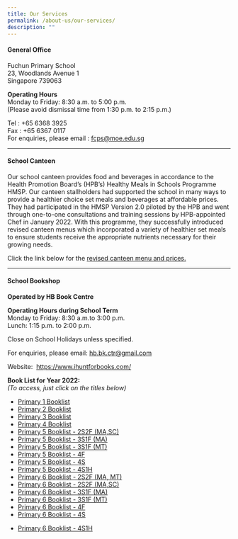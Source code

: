 ```yaml
---
title: Our Services
permalink: /about-us/our-services/
description: ""
---
```

<h4><strong>General Office</strong></h4>
<p dir="ltr">Fuchun Primary School<br />23, Woodlands Avenue 1<br />Singapore 739063</p>
<p dir="ltr"><strong>Operating Hours<br /></strong>Monday to Friday: 8:30 a.m. to 5:00 p.m.<br />(Please avoid dismissal time from 1:30 p.m. to 2:15 p.m.)</p>
<p dir="ltr">Tel : +65 6368 3925<br />Fax : +65 6367 0117<br />For enquiries, please email : <a href="mailto:fcps@moe.edu.sg">fcps@moe.edu.sg</a></p>
<hr />
<h4><strong>School Canteen</strong></h4>
<p>Our school canteen provides food and beverages in accordance to the Health Promotion Board&rsquo;s (HPB&rsquo;s) Healthy Meals in Schools Programme HMSP. Our canteen stallholders had supported the school in many ways to provide a healthier choice set meals and beverages at affordable prices. They had participated in the HMSP Version 2.0 piloted by the HPB and went through one-to-one consultations and training sessions by HPB-appointed Chef in January 2022. With this programme, they successfully introduced revised canteen menus which incorporated a variety of healthier set meals to ensure students receive the appropriate nutrients necessary for their growing needs.</p>
<p>Click the link below for the&nbsp;<a href="/files/FCP%20Canteen%20Price%20List%202022_1.pdf" target="">revised canteen menu and prices.</a></p>
<hr />
<h4><strong>School Bookshop</strong></h4>
<p dir="ltr"><strong>Operated by HB Book Centre</strong></p>
<p dir="ltr"><strong>Operating Hours during School Term <br /></strong>Monday to Friday: 8:30 a.m.to 3:00 p.m.<br />Lunch: 1:15 p.m. to 2:00 p.m.</p>
<p dir="ltr">Close on School Holidays unless specified.</p>
<p dir="ltr">For enquiries, please email: <a href="mailto:hb.bk.ctr@gmail.com" target="_blank" rel="noopener">hb.bk.ctr@gmail.com</a></p>
Website:&nbsp;&nbsp;<a href="https://www.ihuntforbooks.com/" target="">https://www.ihuntforbooks.com/</a>
<p dir="ltr"><strong>Book List for Year 2022: <br /></strong><em>(To access, just click on the titles below) </em></p>
<ul>
<li dir="ltr"><a href="/files/FC%20Booklist%202022%20-%20P1.pdf" target="_blank" rel="noopener">Primary 1 Booklist</a></li>
<li dir="ltr"><a href="/files/FC%20Booklist%202022%20-%20P2.pdf" target="_blank" rel="noopener">Primary 2 Booklist</a></li>
<li dir="ltr"><a href="/files/FC%20Booklist%202022%20-%20P3.pdf" target="_blank" rel="noopener">Primary 3 Booklist</a></li>
<li dir="ltr"><a href="/files/FC%20Booklist%202022%20-%20P4.pdf" target="_blank" rel="noopener">Primary 4 Booklist</a></li>
<li dir="ltr"><a href="/files/FC%20Booklist%202022%20-%20P5%202S2FMASC.pdf" target="_blank" rel="noopener">Primary 5 Booklist - 2S2F (MA,SC)</a></li>
<li dir="ltr"><a href="/files/FC%20Booklist%202022%20-%20P5%203S1FMA.pdf" target="_blank" rel="noopener">Primary 5 Booklist - 3S1F (MA)</a></li>
<li dir="ltr"><a href="/files/FC%20Booklist%202022%20-%20P5%203S1FMT.pdf" target="_blank" rel="noopener">Primary 5 Booklist - 3S1F (MT)</a></li>
<li dir="ltr"><a href="/files/FC%20Booklist%202022%20-%20P5%204F.pdf" target="_blank" rel="noopener">Primary 5 Booklist - 4F</a></li>
<li dir="ltr"><a href="/files/FC%20Booklist%202022%20-%20P5%204S.pdf" target="_blank" rel="noopener">Primary 5 Booklist - 4S</a></li>
<li dir="ltr"><a href="/files/FC%20Booklist%202022%20-%20P5%204S1H.pdf" target="_blank" rel="noopener">Primary 5 Booklist - 4S1H</a></li>
<li dir="ltr"><a href="/files/FC%20Booklist%202022%20-%20P6%202S2FMAMT.pdf" target="_blank" rel="noopener">Primary 6 Booklist - 2S2F (MA, MT)</a></li>
<li dir="ltr"><a href="/files/FC%20Booklist%202022%20-%20P6%202S2FMASC.pdf" target="_blank" rel="noopener">Primary 6 Booklist - 2S2F (MA,SC)</a></li>
<li dir="ltr"><a href="/files/FC%20Booklist%202022%20-%20P6%203S1FMA.pdf" target="_blank" rel="noopener">Primary 6 Booklist - 3S1F (MA)</a></li>
<li dir="ltr"><a href="/files/FC%20Booklist%202022%20-%20P6%203S1FMT.pdf" target="_blank" rel="noopener">Primary 6 Booklist - 3S1F (MT)</a></li>
<li dir="ltr"><a href="/files/FC%20Booklist%202022%20-%20P6%204F.pdf" target="_blank" rel="noopener">Primary 6 Booklist - 4F</a></li>
<li dir="ltr"><a href="/files/FC%20Booklist%202022%20-%20P6%204S.pdf" target="_blank" rel="noopener">Primary 6 Booklist - 4S</a></li>
<li dir="ltr">
<p dir="ltr"><a href="/files/FC%20Booklist%202022%20-%20P6%204S1H.pdf" target="_blank" rel="noopener">Primary 6 Booklist - 4S1H</a></p>
</li>
</ul>